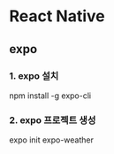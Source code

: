 # React Native

## expo

### 1. expo 설치
npm install -g expo-cli

### 2. expo 프로젝트 생성
expo init expo-weather


